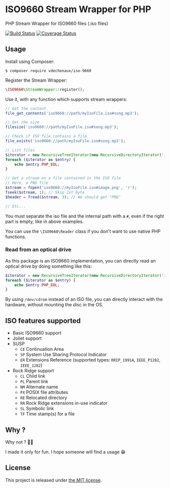# ISO9660 Stream Wrapper for PHP

PHP Stream Wrapper for ISO9660 files (.iso files)

[![Build Status](https://travis-ci.org/vdechenaux/iso-9660.svg?branch=master)](https://travis-ci.org/vdechenaux/iso-9660)
[![Coverage Status](https://coveralls.io/repos/github/vdechenaux/iso-9660/badge.svg?branch=master)](https://coveralls.io/github/vdechenaux/iso-9660?branch=master)

## Usage

Install using Composer:

```
$ composer require vdechenaux/iso-9660
```

Register the Stream Wrapper:

```php
\ISO9660\StreamWrapper::register();
```

Use it, with any function which supports stream wrappers:

```php
// Get the content
file_get_contents('iso9660://path/myIsoFile.iso#song.mp3');

// Get the size
filesize('iso9660://path/myIsoFile.iso#song.mp3');

// Check if ISO file contains a file
file_exists('iso9660://path/myIsoFile.iso#song.mp3');

// List files
$iterator = new RecursiveTreeIterator(new RecursiveDirectoryIterator('iso9660://myIsoFile.iso#'));
foreach ($iterator as $entry) {
    echo $entry.PHP_EOL;
}

// Get a stream on a file contained in the ISO file
// Here, a PNG file
$stream = fopen('iso9660://myIsoFile.iso#image.png', 'r');
fseek($stream, 1); // Skip 1st byte
$header = fread($stream, 3); // We should get "PNG"

// Etc...
```

You must separate the iso file and the internal path with a `#`, even if the right part is empty, like in above examples.

You can use the `\ISO9660\Reader` class if you don't want to use native PHP functions.

### Read from an optical drive

As this package is an ISO9660 implementation, you can directly read an optical drive by doing something like this:

```php
$iterator = new RecursiveTreeIterator(new RecursiveDirectoryIterator('iso9660:///dev/cdrom#'));
foreach ($iterator as $entry) {
    echo $entry.PHP_EOL;
}
```

By using `/dev/cdrom` instead of an ISO file, you can directly interact with the hardware, without mounting the disc in the OS.

## ISO features supported

- Basic ISO9660 support
- Joliet support
- SUSP
    - `CE` Continuation Area
    - `SP` System Use Sharing Protocol Indicator
    - `ER` Extensions Reference (supported types: `RRIP_1991A`, `IEEE_P1282`, `IEEE_1282`)
- Rock Ridge support
    - `CL` Child link
    - `PL` Parent link
    - `NM` Alternate name
    - `PX` POSIX file attributes
    - `RE` Relocated directory
    - `RR` Rock Ridge extensions in-use indicator
    - `SL` Symbolic link
    - `TF` Time stamp(s) for a file

## Why ?

Why not ? 🤷‍♂️

I made it only for fun. I hope someone will find a usage 😁

## License

This project is released under [the MIT license](LICENSE).
